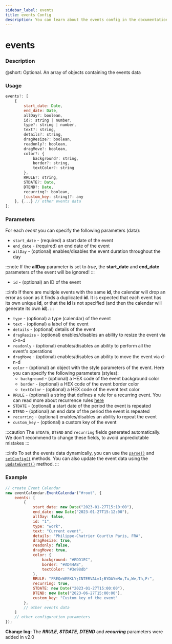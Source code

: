 ```yaml
---
sidebar_label: events
title: events Config
description: You can learn about the events config in the documentation of the DHTMLX JavaScript Event Calendar library. Browse developer guides and API reference, try out code examples and live demos, and download a free 30-day evaluation version of DHTMLX Event Calendar.
---
```


# events

### Description

@short: Optional. An array of objects containing the events data

### Usage

~~~jsx {}
events?: [
    {
        start_date: Date,
        end_date: Date,
        allDay?: boolean, 
        id?: string | number,
        type?: string | number,
        text?: string,
        details?: string,
        dragResize?: boolean,
        readonly?: boolean,
        dragMove?: boolean,
        color?: {
            background?: string,
            border?: string,
            textColor?: string
        }, 
        RRULE?: string, 
        STDATE?: Date, 
        DTEND?: Date, 
        recurring?: boolean,
        [custom_key: string]?: any
    }, {...} // other events data
];
~~~

### Parameters

For each *event* you can specify the following parameters (data):

- `start_date` - (required) a start date of the event
- `end_date` - (required) an end date of the event
- `allDay` - (optional) enables/disables the event duration throughout the day

:::note
If the **allDay** parameter is set to *true*, the **start_date** and **end_date** parameters of the event will be ignored!
:::

- `id` - (optional) an ID of the event

:::info
If there are multiple events with the same **id**, the calendar will drop an error as soon as it finds a duplicated **id**. It is expected that each event has its own unique **id**, or that the **id** is not specified (and then the calendar will generate its own **id**).
:::

- `type` - (optional) a type (calendar) of the event
- `text` - (optional) a label of the event
- `details` - (optional) details of the event
- `dragResize` - (optional) enables/disables an ability to resize the event via d-n-d
- `readonly` - (optional) enables/disables an ability to perform all the event's operations
- `dragMove` - (optional) enables/disables an ability to move the event via d-n-d
- `color` - (optional) an object with the style parameters of the event. Here you can specify the following parameters (styles):
    - `background` - (optional) a HEX code of the event background color
    - `border` - (optional) a HEX code of the event border color
    - `textColor` - (optional) a HEX code of the event text color
- `RRULE` - (optional) a string that defines a rule for a recurring event. You can read more about recurrence rules [here](https://icalendar.org/iCalendar-RFC-5545/3-3-10-recurrence-rule.html)
- `STDATE` - (optional) a start date of the period the event is repeated
- `DTEND` - (optional) an end date of the period the event is repeated
- `recurring` - (optional) enables/disables an ability to repeat the event
- `custom_key` - (optional) a custom key of the event

:::caution
The `STDATE`, `DTEND` and `recurring` fields generated automatically. We don't recommend to change these fields, to avoid unpredictable mistakes
:::

:::info
To set the events data dynamically, you can use the 
[`parse()`](api/methods/js_eventcalendar_parse_method.md) and
[`setConfig()`](api/methods/js_eventcalendar_setconfig_method.md) methods. You can also update the event data using the [`updateEvent()`](api/methods/js_eventcalendar_updateevent_method.md) method.
:::

### Example

~~~jsx {3-27}
// create Event Calendar
new eventCalendar.EventCalendar("#root", {
    events: [
        {
            start_date: new Date("2023-01-27T15:10:00"),
            end_date: new Date("2023-01-27T15:12:00"),
            allDay: false,
            id: "1",
            type: "work",
            text: "Current event",
            details: "Philippe-Chatrier Court\n Paris, FRA",
            dragResize: true,
            readonly: false,
            dragMove: true,
            color: {
                background: "#EDD1EC",
                border: "#AD44AB",
                textColor: "#3e98db"
            },
            RRULE: "FREQ=WEEKLY;INTERVAL=1;BYDAY=Mo,Tu,We,Th,Fr",
            recurring: true,
            STDATE: new Date("2023-01-27T15:00:00"),
            DTEND: new Date("2023-06-27T15:00:00"),
            custom_key: "Custom key of the event"
        },
        // other events data
    ] 
    // other configuration parameters
});
~~~

**Change log:** The ***RRULE***, ***STDATE***, ***DTEND*** and ***recurring*** parameters were added in v2.0